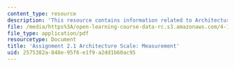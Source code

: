 ```yaml
---
content_type: resource
description: 'This resource contains information related to Architecture Scale: Measurement.'
file: /media/https%3A/open-learning-course-data-rc.s3.amazonaws.com/4-111-introduction-to-architecture-environmental-design-spring-2014/2575382a848e95f6e1f9a2dd1b60ac95_MIT4_111S14_Assignment_2.1.pdf
file_type: application/pdf
resourcetype: Document
title: 'Assignment 2.1 Architecture Scale: Measurement'
uid: 2575382a-848e-95f6-e1f9-a2dd1b60ac95
---
```

